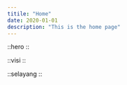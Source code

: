 ```yaml
---
titile: "Home"
date: 2020-01-01
description: "This is the home page"
---
```


::hero
::

::visi
::

::selayang
::

